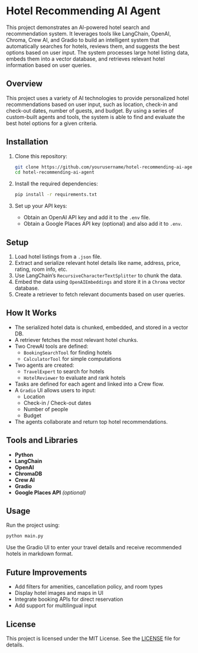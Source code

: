# Hotel Recommending AI Agent 

This project demonstrates an AI-powered hotel search and recommendation system. It leverages tools like LangChain, OpenAI, Chroma, Crew AI, and Gradio to build an intelligent system that automatically searches for hotels, reviews them, and suggests the best options based on user input. The system processes large hotel listing data, embeds them into a vector database, and retrieves relevant hotel information based on user queries.

## Overview 

This project uses a variety of AI technologies to provide personalized hotel recommendations based on user input, such as location, check-in and check-out dates, number of guests, and budget. By using a series of custom-built agents and tools, the system is able to find and evaluate the best hotel options for a given criteria.

## Installation

1. Clone this repository:
   ```bash
   git clone https://github.com/yourusername/hotel-recommending-ai-agent.git
   cd hotel-recommending-ai-agent
   ```

2. Install the required dependencies:
   ```bash
   pip install -r requirements.txt
   ```

3. Set up your API keys:
   - Obtain an OpenAI API key and add it to the `.env` file.
   - Obtain a Google Places API key (optional) and also add it to `.env`.

## Setup

1. Load hotel listings from a `.json` file.
2. Extract and serialize relevant hotel details like name, address, price, rating, room info, etc.
3. Use LangChain’s `RecursiveCharacterTextSplitter` to chunk the data.
4. Embed the data using `OpenAIEmbeddings` and store it in a `Chroma` vector database.
5. Create a retriever to fetch relevant documents based on user queries.

## How It Works

- The serialized hotel data is chunked, embedded, and stored in a vector DB.
- A retriever fetches the most relevant hotel chunks.
- Two CrewAI tools are defined:
  - `BookingSearchTool` for finding hotels
  - `CalculatorTool` for simple computations
- Two agents are created:
  - `TravelExpert` to search for hotels
  - `HotelReviewer` to evaluate and rank hotels
- Tasks are defined for each agent and linked into a Crew flow.
- A `Gradio` UI allows users to input:
  - Location
  - Check-in / Check-out dates
  - Number of people
  - Budget
- The agents collaborate and return top hotel recommendations.

## Tools and Libraries

- **Python**
- **LangChain**
- **OpenAI**
- **ChromaDB**
- **Crew AI**
- **Gradio**
- **Google Places API** *(optional)*

## Usage

Run the project using:

```bash
python main.py
```

Use the Gradio UI to enter your travel details and receive recommended hotels in markdown format.

## Future Improvements

- Add filters for amenities, cancellation policy, and room types
- Display hotel images and maps in UI
- Integrate booking APIs for direct reservation
- Add support for multilingual input

## License

This project is licensed under the MIT License. See the [LICENSE](LICENSE) file for details.

